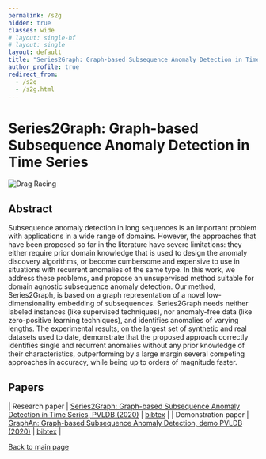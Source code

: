 ```yaml
---
permalink: /s2g
hidden: true
classes: wide
# layout: single-hf
# layout: single
layout: default
title: "Series2Graph: Graph-based Subsequence Anomaly Detection in Time Series"
author_profile: true
redirect_from: 
  - /s2g
  - /s2g.html
---
```


# Series2Graph: Graph-based Subsequence Anomaly Detection in Time Series

![Drag Racing](https://boniolp.github.io/paulboniol/assets/img/full_process_sumary_new.jpg)

## Abstract

Subsequence anomaly detection in long sequences is an important problem with applications in a wide range of domains.
However, the approaches that have been proposed so far in the literature have severe limitations:
they either require prior domain knowledge that is used to design the anomaly discovery algorithms, or become cumbersome and expensive to use in situations with recurrent anomalies of the same type.
In this work, we address these problems, and propose an unsupervised method suitable for domain agnostic subsequence anomaly detection. Our method, Series2Graph, is based on a graph representation of a novel low-dimensionality embedding of subsequences. Series2Graph needs neither labeled instances (like supervised techniques), nor anomaly-free data (like zero-positive learning techniques), and identifies anomalies of varying lengths.
The experimental results, on the largest set of synthetic and real datasets used to date, demonstrate that the proposed approach correctly identifies single and recurrent anomalies without any prior knowledge of their characteristics, outperforming by a large margin several competing approaches in accuracy, while being up to orders of magnitude faster.

## Papers

| Research paper | [Series2Graph: Graph-based Subsequence Anomaly Detection in Time Series, PVLDB (2020)](https://boniolp.github.io/paulboniol/assets/pdfs/Series2Graph.pdf) | [bibtex](https://boniolp.github.io/paulboniol/assets/pdfs/Series2Graph.txt) |
| Demonstration paper | [GraphAn: Graph-based Subsequence Anomaly Detection, demo PVLDB (2020)](https://boniolp.github.io/paulboniol/assets/pdfs/Graphan.pdf) | [bibtex](https://boniolp.github.io/paulboniol/assets/pdfs/Graphan.txt) |

[Back to main page](https://boniolp.github.io/paulboniol)
